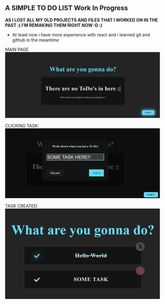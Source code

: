 ## A SIMPLE TO DO LIST Work In Progress

**AS I LOST ALL MY OLD PROJECTS AND FILES THAT I WORKED ON IN THE PAST :( I'M REMAKING THEM RIGHT NOW :D :)**

* At least now i have more experience with react and i learned git and github in the meantime

MAIN PAGE
![MAIN_PAGE2](repo/mainv2.png)

CLICKING TASK:
![createTask](repo/add_task.png)

TASK CREATED: 
![Task](repo/task.png)
